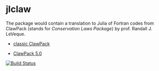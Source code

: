 # jlclaw

The package would contain a translation to Julia of Fortran codes from ClawPack (stands for *Conservation Laws Package*) by prof. Randall J. LeVeque.

  + [classic ClawPack](http://depts.washington.edu/clawpack/)

  + [ClawPack 5.0](http://clawpack.github.io/index.html)

[![Build Status](https://travis-ci.org/alsam/jlclaw.jl.png)](https://travis-ci.org/alsam/jlclaw.jl)
